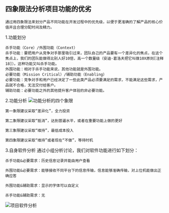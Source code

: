 四象限法分析项目功能的优劣
----------

	通过用四象限法来划分产品不同功能在开发过程中的优先级，以便于更准确的了解产品的核心价值并且合理分配时间及精力。

1.功能划分
	
	杀手功能（Core）/外围功能（Context）
    杀手功能：要把用户从竞争对手那里吸引过来，团队自己的产品要有一个差异化的焦点，在这个焦点上，我们的团队能做得比别人好10倍，高一个数量级（安迪·葛洛夫把它叫做10X原则[注释18]）。这种功能又叫杀手功能。
    外围功能：相对于杀手功能来说，其他功能就是外围功能。
	必要功能（Mission Critical）/辅助功能（Enabling）
    必要功能：竞争对手和用户已经决定了一些此类产品必须要满足的需求，不能满足这些需求，产品就不合格，无法交付给客户。
    辅助功能：必要功能之外的其他提升客户体验的非必要功能。


2.功能分析
![功能分析的四个象限](https://i.loli.net/2017/10/15/59e35743e4b09.png)

	第一象限建议采取“差异化”，全力投资

	第二象限建议采取“抵消”，达到普遍水平，或者在重要功能上做的更好

	第三象限建议采取“维持”，最低成本投入

	第四象限建议采取“维持”或者现在“不做”，等待时机

3.自身软件分析
	通过小组分析讨论，我们对软件功能进行如下划分：

	杀手功能&必要需求：历史信息记录并能由用户查看

	外围功能&必要需求：能够接收不同平台下的信息传输，信息能够准确传输，对上位机能做出正确应答

	外围功能&辅助需求：显示的字体可以自定义

	杀手功能&辅助需求：无

![项目软件分析](https://i.loli.net/2017/10/15/59e35cec22592.png)